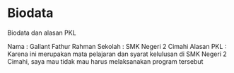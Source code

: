 # Biodata
Biodata dan alasan PKL 

Nama : Gallant Fathur Rahman
Sekolah : SMK Negeri 2 Cimahi
Alasan PKL : Karena ini merupakan mata pelajaran dan syarat kelulusan di SMK Negeri 2 Cimahi, 
saya mau tidak mau harus melaksanakan program tersebut
